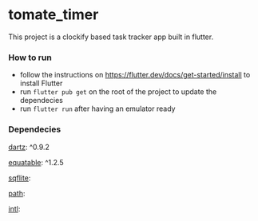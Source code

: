 # tomate_timer

This project is a clockify based task tracker app built in flutter.

### How to run
- follow the instructions on https://flutter.dev/docs/get-started/install to install Flutter
- run `flutter pub get` on the root of the project to update the dependecies
- run `flutter run` after having an emulator ready 

### Dependecies
  [dartz](https://pub.dev/packages/dartz): ^0.9.2
  
  [equatable](https://pub.dev/packages/equatable): ^1.2.5
  
  [sqflite](https://pub.dev/packages/sqflite):
  
  [path](https://pub.dev/packages/path):
  
  [intl](https://pub.dev/packages/intl):
